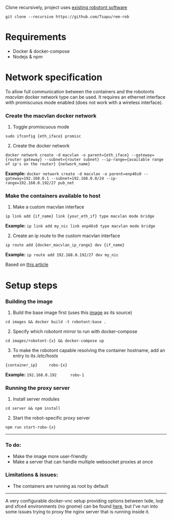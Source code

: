 Clone recursively, project uses [existing robotont software](https://github.com/robotont)

`git clone --recursive https://github.com/Tsapu/rem-rob`

# Requirements

- Docker & docker-compose
- Nodejs & npm


# Network specification

To allow full communication between the containers and the robotonts *macvlan* docker network type can be used. It requires an ethernet interface with promiscuous mode enabled (does not work with a wireless interface).


### Create the macvlan docker network
1. Toggle promiscuous mode

`sudo ifconfig {eth_iface} promisc`

2. Create the docker network

`docker network create -d macvlan -o parent={eth_iface} --gateway={router gateway} --subnet={router subnet} --ip-range={available range of ip's on the router} {network_name}`

**Example:**
`docker network create -d macvlan -o parent=enp46s0 --gateway=192.168.0.1 --subnet=192.168.0.0/24 --ip-range=192.168.0.192/27 pub_net`

### Make the containers available to host
1. Make a custom macvlan interface

`ip link add {if_name} link {your_eth_if} type macvlan mode bridge`

**Example:**
`ip link add my_nic link enp46s0 type macvlan mode bridge`

2. Create an ip route to the custom macvlan interface

`ip route add {docker_macvlan_ip_range} dev {if_name}`

**Example:**
`ip route add 192.168.0.192/27 dev my_nic`

Based on [this article](https://blog.oddbit.com/post/2018-03-12-using-docker-macvlan-networks/)


# Setup steps

### Building the image

1. Build the base image first (uses this [image](https://github.com/wwwshwww/novnc-ros-desktop) as its source)

`cd images && docker build -t robotont:base .`

2. Specify which robotont mirror to run with docker-compose

`cd images/robotont-{x} && docker-compose up`

3. To make the robotont capable resolving the container hostname, add an entry to its */etc/hosts*

`{container_ip}		robo-{x}`

**Example:**
`192.168.0.192		robo-1`


### Running the proxy server
1. Install server modules

`cd server && npm install`

2. Start the robot-specific proxy server

`npm run start-robo-{x}`

---

### To do:

- Make the image more user-friendly
- Make a server that can handle multiple websocket proxies at once

### Limitations & issues:

- The containers are running as root by default

---

A very configurable docker-vnc setup providing options between lxde, lxqt and xfce4 environments (no gnome) can be found [here](https://github.com/fcwu/docker-ubuntu-vnc-desktop), but I've run into some issues trying to proxy the nginx server that is running inside it.


